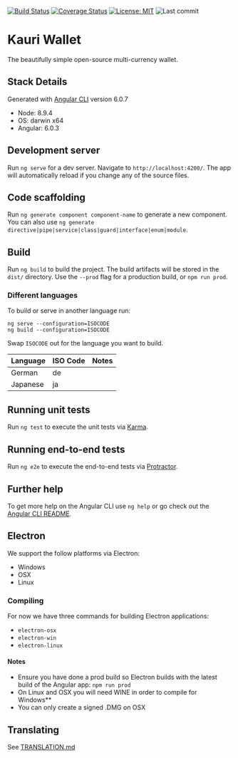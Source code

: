 [![Build Status](https://travis-ci.org/Encrypt-S/kauri-wallet.svg?branch=master)](https://travis-ci.org/Encrypt-S/kauri-wallet)
[![Coverage Status](https://coveralls.io/repos/github/Encrypt-S/kauri-wallet/badge.svg?branch=master)](https://coveralls.io/github/Encrypt-S/kauri-wallet?branch=master)
[![License: MIT](https://img.shields.io/badge/License-MIT-blue.svg)](https://opensource.org/licenses/MIT)
![Last commit](https://img.shields.io/github/last-commit/Encrypt-S/kauri-api.svg)

# Kauri Wallet

The beautifully simple open-source multi-currency wallet.

## Stack Details

Generated with [Angular CLI](https://github.com/angular/angular-cli) version 6.0.7

- Node: 8.9.4
- OS: darwin x64
- Angular: 6.0.3

## Development server

Run `ng serve` for a dev server. Navigate to `http://localhost:4200/`. The app will automatically reload if you change any of the source files.

## Code scaffolding

Run `ng generate component component-name` to generate a new component. You can also use `ng generate directive|pipe|service|class|guard|interface|enum|module`.

## Build

Run `ng build` to build the project. The build artifacts will be stored in the `dist/` directory. Use the `--prod` flag for a production build, or `npm run prod`.

### Different languages

To build or serve in another language run:  
```
ng serve --configuration=ISOCODE
ng build --configuration=ISOCODE
```  
Swap `ISOCODE` out for the language you want to build.

|Language|ISO Code |Notes   |
|:--------|:-------|:-------|
|German   |de      |        |
|Japanese |ja      |        |

## Running unit tests

Run `ng test` to execute the unit tests via [Karma](https://karma-runner.github.io).

## Running end-to-end tests

Run `ng e2e` to execute the end-to-end tests via [Protractor](http://www.protractortest.org/).

## Further help

To get more help on the Angular CLI use `ng help` or go check out the [Angular CLI README](https://github.com/angular/angular-cli/blob/master/README.md).


## Electron 

We support the follow platforms via Electron:
- Windows
- OSX
- Linux

### Compiling

For now we have three commands for building Electron applications:
- `electron-osx`
- `electron-win`
- `electron-linux`

#### Notes
- Ensure you have done a prod build so Electron builds with the latest build of the Angular app: `npm run prod`
- On Linux and OSX you will need WINE in order to compile for Windows**
- You can only create a signed .DMG on OSX



## Translating

See [TRANSLATION.md](./docs/TRANSLATION.md)